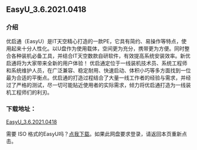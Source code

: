 ## EasyU_3.6.2021.0418


### 介绍

优启通（EasyU）是IT天空精心打造的一款PE，它具有简约、易操作等特点，使用起来十分人性化。以U盘作为使用载体，空间更为充分，携带更为方便。同时整合各种装机必备工具，并结合IT天空数款自研软件，有效提高系统安装效率。新优启通将为大家带来全新的用户体验！
优启通定位于一线装机技术员、系统工程师和系统维护人员，在广泛兼容、稳定耐用、快速启动、体积小巧等多方面找到一位最为合适的平衡点。优启通的打造过程结合了大量一线工作者的经验与需求，并经过了严格的测试，尽一切可能贴近使用者的实际需求，倾力将优启通打造为一线装机工程师们的利刃。


### 下载地址：
[EasyU_3.6.2021.0418](https://www.itsk.com/thread-416919-1-1.html)  


需要 ISO 格式的EasyU吗？[点我下载](https://moecloud.cn/s/Op6zCq)。如果此网盘要求登录，请返回本页重新点击。  
